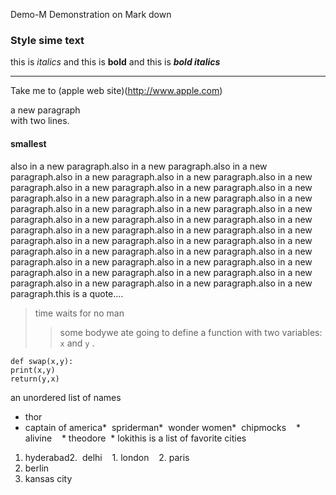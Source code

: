  Demo-M
 Demonstration on Mark down  
### Style sime text
this is *italics* and this is __bold__
and this is ***bold italics***

--------

Take me to (apple web site)(http://www.apple.com)

a new paragraph<br>with two lines.
#### smallest
also in a new paragraph.also in a new paragraph.also in a new paragraph.also in a new paragraph.also in a new paragraph.also in a new paragraph.also in a new paragraph.also in a new paragraph.also in a new paragraph.also in a new paragraph.also in a new paragraph.also in a new paragraph.also in a new paragraph.also in a new paragraph.also in a new paragraph.also in a new paragraph.also in a new paragraph.also in a new paragraph.also in a new paragraph.also in a new paragraph.also in a new paragraph.also in a new paragraph.also in a new paragraph.also in a new paragraph.also in a new paragraph.also in a new paragraph.also in a new paragraph.also in a new paragraph.also in a new paragraph.also in a new paragraph.also in a new paragraph.also in a new paragraph.also in a new paragraph.also in a new paragraph.also in a new paragraph.also in a new paragraph.this is a quote....
> time waits for no man
> > some bodywe ate going to define a function with two variables: `x` and `y` .
```
def swap(x,y):
print(x,y)
return(y,x)
```
an unordered list of names
* thor
* captain of america*  spriderman*  wonder women*  chipmocks    * alivine    * theodore  * lokithis is a list of favorite cities
1. hyderabad2.  delhi    1. london    2. paris
3. berlin
4. kansas city
